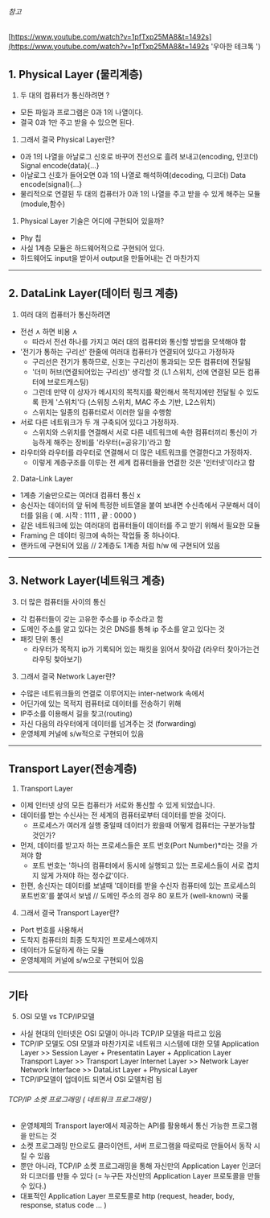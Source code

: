 ﻿###### 참고 
[https://www.youtube.com/watch?v=1pfTxp25MA8&t=1492s](https://www.youtube.com/watch?v=1pfTxp25MA8&t=1492s '우아한 테크톡 ')

## 1. Physical Layer (물리계층)

01. 두 대의 컴퓨터가 통신하려면 ?
- 모든 파일과 프로그램은 0과 1의 나열이다.
- 결국 0과 1만 주고 받을 수 있으면 된다. 

01. 그래서 결국 Physical Layer란?
- 0과 1의 나열을 아날로그 신호로 바꾸어 전선으로 흘려 보내고(encoding, 인코더)
  Signal encode(data){...}
- 아날로그 신호가 들어오면 0과 1의 나열로 해석하여(decoding, 디코더)
  Data encode(signal){...}
- 물리적으로 연결된 두 대의 컴퓨터가 0과 1의 나열을 주고 받을 수 있게 해주는 모듈(module,함수)

01. Physical Layer 기술은 어디에 구현되어 있을까?
- Phy 칩 
- 사실 1계층 모듈은 하드웨어적으로 구현되어 있다. 
- 하드웨어도 input을 받아서 output을 만들어내는 건 마찬가지 
---

## 2. DataLink Layer(데이터 링크 계층)

1.  여러 대의 컴퓨터가 통신하려면 
- 전선 ⋏ 하면 비용 ⋏
  - 따라서 전선 하나를 가지고 여러 대의 컴퓨터와 통신할 방법을 모색해야 함 
- '전기가 통하는 구리선' 한줄에 여러대 컴퓨터가 연결되어 있다고 가정하자 
  - 구리선은 전기가 통하므로, 신호는 구리선이 통과되는 모든 컴퓨터에 전달됨    
  - '더미 허브(연결되어있는 구리선)' 생각할 것 (L1 스위치, 선에 연결된 모든 컴퓨터에 브로드캐스팅)
  - 그런데 만약 이 상자가 메시지의 목적지를 확인해서 목적지에만 전달될 수 있도록 한게 '스위치'다
    (스위칭 스위치, MAC 주소 기반, L2스위치)
  - 스위치는 일종의 컴퓨터로서 이러한 일을 수행함
- 서로 다른 네트워크가 두 개 구축되어 있다고 가정하자.
  - 스위치와 스위치를 연결해서 서로 다른 네트워크에 속한 컴퓨터끼리 통신이 가능하게 해주는 장비를 
    '라우터(=공유기)'라고 함 
- 라우터와 라우터를 라우터로 연결해서 더 많은 네트워크를 연결한다고 가정하자. 
  - 이렇게 계층구조를 이루는 전 세계 컴퓨터들을 연결한 것은 '인터넷'이라고 함 

02. Data-Link Layer
- 1계층 기술만으로는 여러대 컴퓨터 통신 x 
- 송신자는 데이터의 앞 뒤에 특정한 비트열을 붙여 보내면 수신측에서 구분해서 데이터를 읽음 
  ( 예. 시작 : 1111 , 끝 : 0000 ) 
- 같은 네트워크에 있는 여러대의 컴퓨터들이 데이터를 주고 받기 위해서 필요한 모듈 
- Framing 은 데이터 링크에 속하는 작업들 중 하나이다.
- 랜카드에 구현되어 있음 // 2계층도 1계층 처럼 h/w 에 구현되어 있음 


--- 

## 3. Network Layer(네트워크 계층)

03. 더 많은 컴퓨터들 사이의 통신 
- 각 컴퓨터들이 갖는 고유한 주소를 ip 주소라고 함 
- 도메인 주소를 알고 있다는 것은 DNS를 통해 ip 주소를 알고 있다는 것
- 패킷 단위 통신 
  - 라우터가 목적지 ip가 기록되어 있는 패킷을 읽어서 찾아감 (라우터 찾아가는건 라우팅 찾아보기)

03. 그래서 결국 Network Layer란?
- 수많은 네트워크들의 연결로 이루어지는 inter-network 속에서 
- 어딘가에 있는 목적지 컴퓨터로 데이터를 전송하기 위해 
- IP주소를 이용해서 길을 찾고(routing)
- 자신 다음의 라우터에게 데이터를 넘겨주는 것 (forwarding)
- 운영체제 커널에 s/w적으로 구현되어 있음 

---

## Transport Layer(전송계층)

1.  Transport Layer 
- 이제 인터넷 상의 모든 컴퓨터가 서로와 통신할 수 있게 되었습니다. 
- 데이터를 받는 수신사는 전 세계의 컴퓨터로부터 데이터를 받을 것이다. 
  - 프로세스가 여러개 실행 중일때 데이터가 왔을때 어떻게 컴퓨터는 구분가능할 것인가?
- 먼저, 데이터를 받고자 하는 프로세스들은 포트 번호(Port Number)*라는 것을 가져야 함 
  - 포트 번호는 '하나의 컴퓨터에서 동시에 실행되고 있는 프로세스들이 서로 겹치지 않게 가져야 하는 정수값'이다.
- 한편, 송신자는 데이터를 보낼때 '데이터를 받을 수신자 컴퓨터에 있는 프로세스의 포트번호'를 붙여서 보냄
  // 도메인 주소의 경우 80 포트가 (well-known) 국룰 

04. 그래서 결국 Transport Layer란?
- Port 번호를 사용해서
- 도착지 컴퓨터의 최종 도착지인 프로세스에까지 
- 데이터가 도달하게 하는 모듈 
- 운영체제의 커널에 s/w으로 구현되어 있음 

---

## 기타

05. OSI 모델 vs TCP/IP모델 
- 사실 현대의 인터넷은 OSI 모델이 아니라 TCP/IP 모델을 따르고 있음 
- TCP/IP 모델도 OSI 모델과 마찬가지로 네트워크 시스템에 대한 모델
  Application Layer >> Session Layer + Presentatin Layer + Application Layer
  Transport Layer >> Transport Layer 
  Internet Layer >> Network Layer
  Network Interface >> DataList Layer + Physical Layer
- TCP/IP모델이 업데이트 되면서 OSI 모델처럼 됨 


###### TCP/IP 소켓 프로그래밍 ( 네트워크 프로그래밍 )  
 - 운영체제의 Transport layer에서 제공하는 API를 활용해서 통신 가능한 프로그램을 만드는 것
 - 소켓 프로그래밍 만으로도 클라이언트, 서버 프로그램을 따로따로 만들어서 동작 시킬 수 있음
 - 뿐만 아니라, TCP/IP 소켓 프로그래밍을 통해 자신만의 Application Layer 인코더와 디코더를 만들 수 있다 
  (= 누구든 자신만의 Application Layer 프로토콜을 만들 수 있다.)
- 대표적인 Application Layer 프로토콜로 http (request, header, body, response, status code ... ) 
 